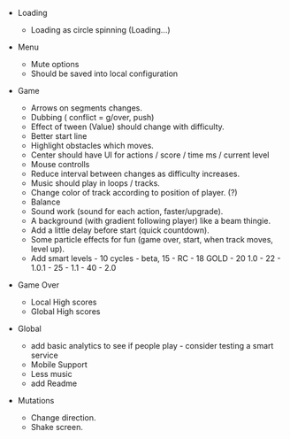 * Loading
  * Loading as circle spinning (Loading...)

* Menu
  * Mute options
  * Should be saved into local configuration

* Game
  * Arrows on segments changes.
  * Dubbing ( conflict = g/over, push)
  * Effect of tween (Value) should change with difficulty.
  * Better start line
  * Highlight obstacles which moves.
  * Center should have UI for actions / score / time ms / current level
  * Mouse controlls
  * Reduce interval between changes as difficulty increases.
  * Music should play in loops / tracks.
  * Change color of track according to position of player. (?)
  * Balance
  * Sound work (sound for each action, faster/upgrade).
  * A background (with gradient following player) like a beam thingie.
  * Add a little delay before start (quick countdown).
  * Some particle effects for fun (game over, start, when track moves, level up).
  * Add smart levels - 10 cycles - beta, 15 - RC - 18 GOLD - 20 1.0 - 22 - 1.0.1 - 25 - 1.1 - 40 - 2.0

* Game Over
  * Local High scores
  * Global High scores

* Global
  * add basic analytics to see if people play - consider testing a smart service
  * Mobile Support
  * Less music
  * add Readme

* Mutations
  * Change direction.
  * Shake screen.






